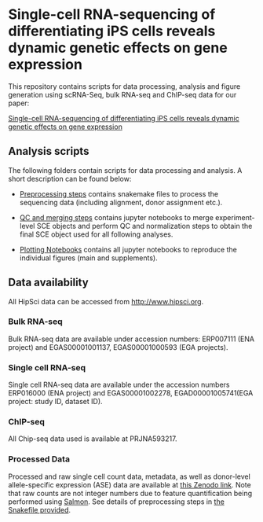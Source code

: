 # Single-cell RNA-sequencing of differentiating iPS cells reveals dynamic genetic effects on gene expression

This repository contains scripts for data processing, analysis and figure generation using scRNA-Seq, bulk RNA-seq and ChIP-seq data for our paper:

[Single-cell RNA-sequencing of differentiating iPS cells reveals dynamic genetic effects on gene expression](https://www.nature.com/articles/s41467-020-14457-z)

## Analysis scripts

The following folders contain scripts for data processing and analysis.
A short description can be found below:

* [Preprocessing steps](../main/scrnaseq_preprocessing/) contains snakemake files to process the sequencing data (including alignment, donor assignment etc.).

* [QC and merging steps](../main/merging_and_qc/) contains jupyter notebooks to merge experiment-level SCE objects and perform QC and normalization steps to obtain the final SCE object used for all following analyses.

* [Plotting Notebooks](../main/plotting_notebooks/) contains all jupyter notebooks to reproduce the individual figures (main and supplements).


## Data availability 
All HipSci data can be accessed from http://www.hipsci.org.

### Bulk RNA-seq
Bulk RNA-seq data are available under accession numbers: ERP007111 (ENA project) and EGAS00001001137, EGAS00001000593 (EGA projects). 
### Single cell RNA-seq
Single cell RNA-seq data are available under the accession numbers ERP016000 (ENA project) and EGAS00001002278, EGAD00001005741(EGA project: study ID, dataset ID). 
### ChIP-seq
All Chip-seq data used is available at PRJNA593217. 

### Processed Data 
Processed and raw single cell count data, metadata, as well as donor-level allele-specific expression (ASE) data are available at [this Zenodo link](https://zenodo.org/record/3625024). 
Note that raw counts are not integer numbers due to feature quantification being performed using [Salmon](https://www.nature.com/articles/nmeth.4197). 
See details of preprocessing steps in [the Snakefile provided](../main/scrnaseq_preprocessing/Snakefile).



